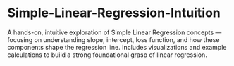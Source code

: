 # Simple-Linear-Regression-Intuition
A hands-on, intuitive exploration of Simple Linear Regression concepts — focusing on understanding slope, intercept, loss function, and how these components shape the regression line. Includes visualizations and example calculations to build a strong foundational grasp of linear regression.
